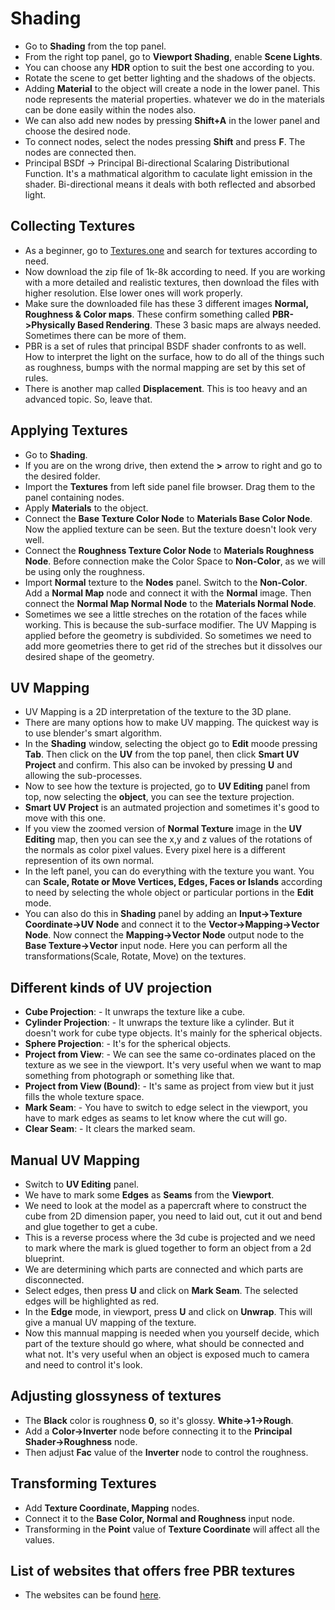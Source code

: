 # Shading
* Go to **Shading** from the top panel.
* From the right top panel, go to **Viewport Shading**, enable **Scene Lights**.
* You can choose any **HDR** option to suit the best one according to you. 
* Rotate the scene to get better lighting and the shadows of the objects.
* Adding **Material** to the object will create a node in the lower panel. This node represents the material properties. whatever we do in the materials can be done easily within the nodes also.
* We can also add new nodes by pressing **Shift+A** in the lower panel and choose the desired node.
* To connect nodes, select the nodes pressing **Shift** and press **F**. The nodes are connected then.
* Principal BSDf -> Principal Bi-directional Scalaring Distributional Function. It's a mathmatical algorithm to caculate light emission in the shader. Bi-directional means it deals with both reflected and absorbed light.


## Collecting Textures
* As a beginner, go to [Textures.one](https://3dassets.one/?q=&sort=popular) and search for textures according to need.
* Now download the zip file of 1k-8k according to need. If you are working with a more detailed and realistic textures, then download the files with higher resolution. Else lower ones will work properly.
* Make sure the downloaded file has these 3 different images **Normal, Roughness & Color maps**. These confirm something called **PBR->Physically Based Rendering**. These 3 basic maps are always needed. Sometimes there can be more of them.
* PBR is a set of rules that principal BSDF shader confronts to as well. How to interpret the light on the surface, how to do all of the things such as roughness, bumps with the normal mapping are set by this set of rules.   
* There is another map called **Displacement**. This is too heavy and an advanced topic. So, leave that.


## Applying Textures
* Go to **Shading**.
* If you are on the wrong drive, then extend the **>** arrow to right and go to the desired folder.
* Import the **Textures** from left side panel file browser. Drag them to the panel containing nodes.
* Apply **Materials** to the object.
* Connect the **Base Texture Color Node** to **Materials Base Color Node**. Now the applied texture can be seen. But the texture doesn't look very well.
* Connect the **Roughness Texture Color Node** to **Materials Roughness Node**. Before connection make the Color Space to **Non-Color**, as we will be using only the roughness.
* Import **Normal** texture to the **Nodes** panel. Switch to the **Non-Color**. Add a **Normal Map** node and connect it with the **Normal** image. Then connect the **Normal Map Normal Node** to the **Materials Normal Node**. 
* Sometimes we see a little streches on the rotation of the faces while working. This is because the sub-surface modifier. The UV Mapping is applied before the geometry is subdivided. So sometimes we need to add more geometries there to get rid of the streches but it dissolves our desired shape of the geometry.


## UV Mapping
* UV Mapping is a 2D interpretation of the texture to the 3D plane.
* There are many options how to make UV mapping. The quickest way is to use blender's smart algorithm.
* In the **Shading** window, selecting the object go to **Edit** moode pressing **Tab**. Then click on the **UV** from the top panel, then click **Smart UV Project** and confirm. This also can be invoked by pressing **U** and allowing the sub-processes.
* Now to see how the texture is projected, go to **UV Editing** panel from top, now selecting the **object**, you can see the texture projection. 
* **Smart UV Project** is an autmated projection and sometimes it's good to move with this one.    
* If you view the zoomed version of **Normal Texture** image in the **UV Editing** map, then you can see the x,y and z values of the rotations of the normals as color pixel values. Every pixel here is a different represention of its own normal.   
* In the left panel, you can do everything with the texture you want. You can **Scale, Rotate or Move Vertices, Edges, Faces or Islands** according to need by selecting the whole object or particular portions in the **Edit** mode.
* You can also do this in **Shading** panel by adding an **Input->Texture Coordinate->UV Node** and connect it to the **Vector->Mapping->Vector Node**. Now connect the **Mapping->Vector Node** output node to the **Base Texture->Vector** input node. Here you can perform all the transformations(Scale, Rotate, Move) on the textures. 


## Different kinds of UV projection
* **Cube Projection**: - It unwraps the texture like a cube.
* **Cylinder Projection**: - It unwraps the texture like a cylinder. But it doesn't work for cube type objects. It's mainly for the spherical objects.
* **Sphere Projection**: - It's for the spherical objects.
* **Project from View**: - We can see the same co-ordinates placed on the texture as we see in the viewport. It's very useful when we want to map something from photograph or something like that.
* **Project from View (Bound)**: - It's same as project from view but it just fills the whole texture space.
* **Mark Seam**: - You have to switch to edge select in the viewport, you have to mark edges as seams to let know where the cut will go.
* **Clear Seam**: - It clears the marked seam.


## Manual UV Mapping
* Switch to **UV Editing** panel.
* We have to mark some **Edges** as **Seams** from the **Viewport**.
* We need to look at the model as a papercraft where to construct the cube from 2D dimension paper, you need to laid out, cut it out and bend and glue together to get a cube. 
* This is a reverse process where the 3d cube is projected and we need to mark where the mark is glued together to form an object from a 2d blueprint.
* We are determining which parts are connected and which parts are disconnected.
* Select edges, then press **U** and click on **Mark Seam**. The selected edges will be  highlighted as red.
* In the **Edge** mode, in viewport, press **U** and click on **Unwrap**. This will give a manual UV mapping of the texture.    
* Now this mannual mapping is needed when you yourself decide, which part of the texture should go where, what should be connected and what not. It's very useful when an object is exposed much to camera and need to control it's look.


## Adjusting glossyness of textures
* The **Black** color is roughness **0**, so it's glossy. **White->1->Rough**.
* Add a **Color->Inverter** node before connecting it to the **Principal Shader->Roughness** node.
* Then adjust **Fac** value of the **Inverter** node to control the roughness.


## Transforming Textures
* Add **Texture Coordinate, Mapping** nodes.
* Connect it to the **Base Color, Normal and Roughness** input node.
* Transforming in the **Point** value of **Texture Coordinate** will affect all the values.  


## List of websites that offers free PBR textures
* The websites can be found [here](https://gist.github.com/mauricesvay/1330cc530f6ab2ef33eb6a5ea56ef5bd).